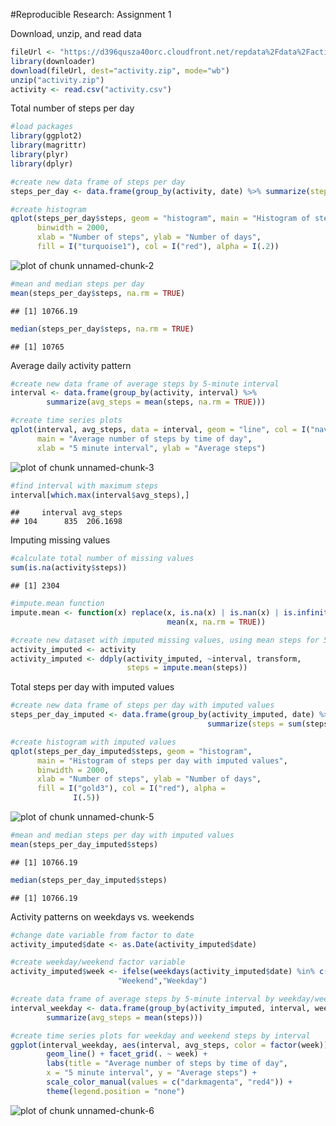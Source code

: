 #Reproducible Research: Assignment 1



Download, unzip, and read data

```r
fileUrl <- "https://d396qusza40orc.cloudfront.net/repdata%2Fdata%2Factivity.zip"
library(downloader)
download(fileUrl, dest="activity.zip", mode="wb") 
unzip("activity.zip")
activity <- read.csv("activity.csv")
```

Total number of steps per day 

```r
#load packages
library(ggplot2)
library(magrittr)
library(plyr)
library(dplyr)

#create new data frame of steps per day
steps_per_day <- data.frame(group_by(activity, date) %>% summarize(steps = sum(steps)))

#create histogram
qplot(steps_per_day$steps, geom = "histogram", main = "Histogram of steps per day",
      binwidth = 2000,
      xlab = "Number of steps", ylab = "Number of days",
      fill = I("turquoise1"), col = I("red"), alpha = I(.2))
```

![plot of chunk unnamed-chunk-2](figure/unnamed-chunk-2-1.png)

```r
#mean and median steps per day
mean(steps_per_day$steps, na.rm = TRUE)
```

```
## [1] 10766.19
```

```r
median(steps_per_day$steps, na.rm = TRUE)
```

```
## [1] 10765
```

Average daily activity pattern

```r
#create new data frame of average steps by 5-minute interval
interval <- data.frame(group_by(activity, interval) %>% 
        summarize(avg_steps = mean(steps, na.rm = TRUE)))

#create time series plots
qplot(interval, avg_steps, data = interval, geom = "line", col = I("navyblue"),
      main = "Average number of steps by time of day",
      xlab = "5 minute interval", ylab = "Average steps")
```

![plot of chunk unnamed-chunk-3](figure/unnamed-chunk-3-1.png)

```r
#find interval with maximum steps
interval[which.max(interval$avg_steps),]
```

```
##     interval avg_steps
## 104      835  206.1698
```

Imputing missing values

```r
#calculate total number of missing values
sum(is.na(activity$steps))
```

```
## [1] 2304
```

```r
#impute.mean function
impute.mean <- function(x) replace(x, is.na(x) | is.nan(x) | is.infinite(x),
                                   mean(x, na.rm = TRUE))

#create new dataset with imputed missing values, using mean steps for 5-minute interval
activity_imputed <- activity
activity_imputed <- ddply(activity_imputed, ~interval, transform, 
                          steps = impute.mean(steps))
```

Total steps per day with imputed values

```r
#create new data frame of steps per day with imputed values
steps_per_day_imputed <- data.frame(group_by(activity_imputed, date) %>% 
                                            summarize(steps = sum(steps)))

#create histogram with imputed values
qplot(steps_per_day_imputed$steps, geom = "histogram",
      main = "Histogram of steps per day with imputed values",
      binwidth = 2000,
      xlab = "Number of steps", ylab = "Number of days",
      fill = I("gold3"), col = I("red"), alpha =
              I(.5))
```

![plot of chunk unnamed-chunk-5](figure/unnamed-chunk-5-1.png)

```r
#mean and median steps per day with imputed values
mean(steps_per_day_imputed$steps)
```

```
## [1] 10766.19
```

```r
median(steps_per_day_imputed$steps)
```

```
## [1] 10766.19
```

Activity patterns on weekdays vs. weekends

```r
#change date variable from factor to date
activity_imputed$date <- as.Date(activity_imputed$date)

#create weekday/weekend factor variable
activity_imputed$week <- ifelse(weekdays(activity_imputed$date) %in% c("Saturday", "Sunday"), 
                        "Weekend","Weekday")

#create data frame of average steps by 5-minute interval by weekday/weekend
interval_weekday <- data.frame(group_by(activity_imputed, interval, week) %>% 
        summarize(avg_steps = mean(steps)))

#create time series plots for weekday and weekend steps by interval
ggplot(interval_weekday, aes(interval, avg_steps, color = factor(week))) +
        geom_line() + facet_grid(. ~ week) +
        labs(title = "Average number of steps by time of day",
        x = "5 minute interval", y = "Average steps") +
        scale_color_manual(values = c("darkmagenta", "red4")) +
        theme(legend.position = "none")
```

![plot of chunk unnamed-chunk-6](figure/unnamed-chunk-6-1.png)
